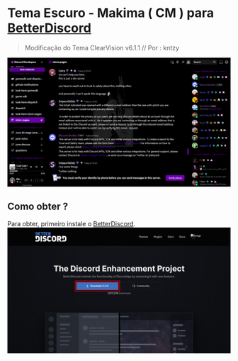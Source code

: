 # Tema Escuro - Makima ( CM ) para [BetterDiscord](https://betterdiscord.app)
> Modificação do Tema ClearVision v6.1.1 // Por : kntzy

![Print](./cooc.png)

## Como obter ?

Para obter, primeiro instale o [BetterDiscord](https://betterdiscord.app).
![Site do BetterDiscord](./print02.png)
